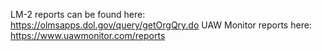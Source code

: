 LM-2 reports can be found here: https://olmsapps.dol.gov/query/getOrgQry.do
UAW Monitor reports here: https://www.uawmonitor.com/reports